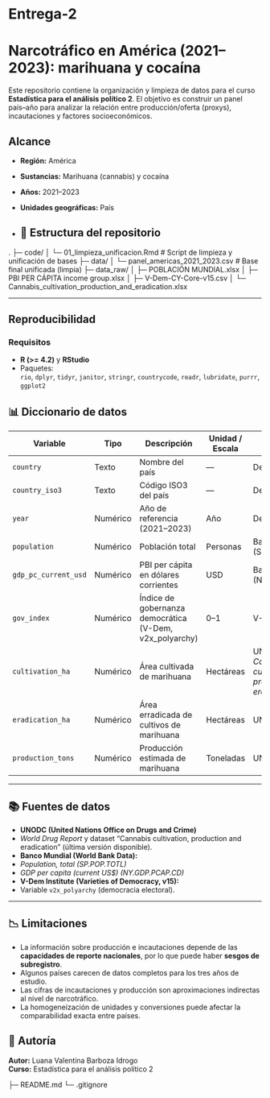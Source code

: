 # Entrega-2
# Narcotráfico en América (2021–2023): marihuana y cocaína

Este repositorio contiene la organización y limpieza de datos para el curso **Estadística para el análisis político 2**. 
El objetivo es construir un panel país–año para analizar la relación entre producción/oferta (proxys), incautaciones y factores socioeconómicos.

## Alcance
- **Región:** América
- **Sustancias:** Marihuana (cannabis) y cocaína
- **Años:** 2021–2023
- **Unidades geográficas:** País

- ## 🧩 Estructura del repositorio
.
├─ code/
│ └─ 01_limpieza_unificacion.Rmd # Script de limpieza y unificación de bases
├─ data/
│ └─ panel_americas_2021_2023.csv # Base final unificada (limpia)
├─ data_raw/
│ ├─ POBLACIÓN MUNDIAL.xlsx
│ ├─ PBI PER CÁPITA income group.xlsx
│ ├─ V-Dem-CY-Core-v15.csv
│ └─ Cannabis_cultivation_production_and_eradication.xlsx

---

## Reproducibilidad

### Requisitos
- **R (>= 4.2)** y **RStudio**
- Paquetes:  
  `rio`, `dplyr`, `tidyr`, `janitor`, `stringr`, `countrycode`, `readr`, `lubridate`, `purrr`, `ggplot2`

## 📊 Diccionario de datos

| Variable | Tipo | Descripción | Unidad / Escala | Fuente |
|-----------|------|--------------|-----------------|---------|
| `country` | Texto | Nombre del país | — | Derivado |
| `country_iso3` | Texto | Código ISO3 del país | — | Derivado |
| `year` | Numérico | Año de referencia (2021–2023) | Año | Derivado |
| `population` | Numérico | Población total | Personas | Banco Mundial (SP.POP.TOTL) |
| `gdp_pc_current_usd` | Numérico | PBI per cápita en dólares corrientes | USD | Banco Mundial (NY.GDP.PCAP.CD) |
| `gov_index` | Numérico | Índice de gobernanza democrática (V-Dem, v2x_polyarchy) | 0–1 | V-Dem v15 |
| `cultivation_ha` | Numérico | Área cultivada de marihuana | Hectáreas | UNODC – *Cannabis cultivation, production and eradication* |
| `eradication_ha` | Numérico | Área erradicada de cultivos de marihuana | Hectáreas | UNODC |
| `production_tons` | Numérico | Producción estimada de marihuana | Toneladas | UNODC |

---

## 📚 Fuentes de datos
- **UNODC (United Nations Office on Drugs and Crime)**  
- *World Drug Report* y dataset “Cannabis cultivation, production and eradication” (última versión disponible).  
- **Banco Mundial (World Bank Data):**  
- *Population, total (SP.POP.TOTL)*  
- *GDP per capita (current US$) (NY.GDP.PCAP.CD)*  
- **V-Dem Institute (Varieties of Democracy, v15):**  
- Variable `v2x_polyarchy` (democracia electoral).  

---

## 📉 Limitaciones
- La información sobre producción e incautaciones depende de las **capacidades de reporte nacionales**, por lo que puede haber **sesgos de subregistro**.  
- Algunos países carecen de datos completos para los tres años de estudio.  
- Las cifras de incautaciones y producción son aproximaciones indirectas al nivel de narcotráfico.  
- La homogeneización de unidades y conversiones puede afectar la comparabilidad exacta entre países.  

## 👤 Autoría
**Autor:** Luana Valentina Barboza Idrogo  
**Curso:** Estadística para el análisis político 2  





├─ README.md
└─ .gitignore
